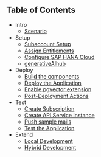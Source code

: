 ## Table of Contents

<!-- disco-toc-start -->
- Intro
    - [Scenario](https://github.com/SAP-samples/btp-cap-genai-rag/blob/main/docs/tutorial/1-intro/1-Scenario.md)<!-- dc-card: {"label": ["Basics"]} dc-card -->
- Setup
    - [Subaccount Setup](https://github.com/SAP-samples/btp-cap-genai-rag/blob/main/docs/tutorial/2-setup/1-SubaccountSetup.md)<!-- dc-card: {"label": ["Hands-On"]} dc-card -->
    - [Assign Entitlements](https://github.com/SAP-samples/btp-cap-genai-rag/blob/main/docs/tutorial/2-setup/2-AssignEntitlements.md)<!-- dc-card: {"label": ["Hands-On"]} dc-card -->
    - [Configure SAP HANA Cloud](https://github.com/SAP-samples/btp-cap-genai-rag/blob/main/docs/tutorial/2-setup/3-SAPHANACloud.md)<!-- dc-card: {"label": ["Hands-On"]} dc-card -->
    - [generativeAIhub](https://github.com/SAP-samples/btp-cap-genai-rag/blob/main/docs/tutorial/2-setup/4-generativeAIhub.md)<!-- dc-card: {"label":  ["Hands-On"]} dc-card -->
- Deploy
    - [Build the components](https://github.com/SAP-samples/btp-cap-genai-rag/blob/main/docs/tutorial/3-deploy/1-BuildTheComponents.md)<!-- dc-card: {"label":  ["Hands-On"]} dc-card -->
    - [Deploy the Application](https://github.com/SAP-samples/btp-cap-genai-rag/blob/main/docs/tutorial/3-deploy/2-DeployTheApplication.md)<!-- dc-card: {"label":  ["Hands-On"]} dc-card -->
    - [Enable pgvector extension](https://github.com/SAP-samples/btp-cap-genai-rag/blob/main/docs/tutorial/3-deploy/3-EnablePgVector.md)<!-- dc-card: {"label":  ["Hands-On"]} dc-card -->
    - [Post-Deployment Actions](https://github.com/SAP-samples/btp-cap-genai-rag/blob/main/docs/tutorial/3-deploy/4-PostDeployActions.md)<!-- dc-card: {"label":  ["Hands-On"]} dc-card -->
- Test
    - [Create Subscription](https://github.com/SAP-samples/btp-cap-genai-rag/blob/main/docs/tutorial/4-test/1-CreateSubscription.md)<!-- dc-card: {"label":  ["Hands-On"]} dc-card -->
    - [Create API Service Instance](https://github.com/SAP-samples/btp-cap-genai-rag/blob/main/docs/tutorial/4-test/2-CreateAPIService.md)<!-- dc-card: {"label":  ["Hands-On"]} dc-card -->
    - [Push sample mails](https://github.com/SAP-samples/btp-cap-genai-rag/blob/main/docs/tutorial/4-test/3-PushSampleMails.md)<!-- dc-card: {"label":  ["Hands-On"]} dc-card -->
    - [Test the Application](https://github.com/SAP-samples/btp-cap-genai-rag/blob/main/docs/tutorial/4-test/4-TestApplication.md)<!-- dc-card: {"label":  ["Hands-On"]} dc-card -->
- Extend
    - [Local Development](https://github.com/SAP-samples/btp-cap-genai-rag/blob/main/docs/tutorial/5-extend/1-LocalDev.md)<!-- dc-card: {"label":  ["Hands-On"]} dc-card -->
    - [Hybrid Development](https://github.com/SAP-samples/btp-cap-genai-rag/blob/main/docs/tutorial/5-extend/2-HybridDev.md)<!-- dc-card: {"label":  ["Hands-On"]} dc-card -->
<!-- disco-toc-end -->